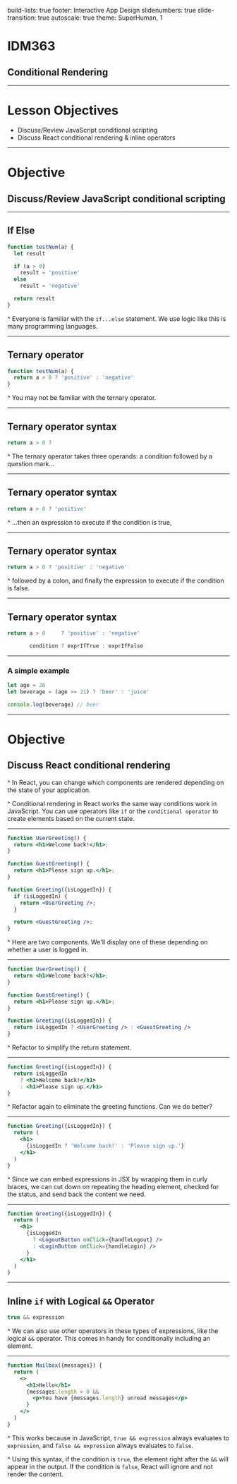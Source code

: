 build-lists: true
footer: Interactive App Design
slidenumbers: true
slide-transition: true
autoscale: true
theme: SuperHuman, 1

# IDM363

## Conditional Rendering

---

# Lesson Objectives

- Discuss/Review JavaScript conditional scripting
- Discuss React conditional rendering & inline operators

---

# Objective

## Discuss/Review JavaScript conditional scripting

---

## If Else

```javascript
function testNum(a) {
  let result

  if (a > 0)
    result = 'positive'
  else
    result = 'negative'

  return result
}
```

^ Everyone is familiar with the `if...else` statement. We use logic like this is many programming languages.

---

## Ternary operator

```javascript
function testNum(a) {
  return a > 0 ? 'positive' : 'negative'
}
```

^ You may not be familiar with the ternary operator.

---

## Ternary operator syntax

```javascript
return a > 0 ?
```

^ The ternary operator takes three operands: a condition followed by a question mark...

---

## Ternary operator syntax

```javascript
return a > 0 ? 'positive'
```

^ ...then an expression to execute if the condition is true,

---

## Ternary operator syntax

```javascript
return a > 0 ? 'positive' : 'negative'
```

^ followed by a colon, and finally the expression to execute if the condition is false.

---

## Ternary operator syntax

```javascript
return a > 0     ? 'positive' : 'negative'

       condition ? exprIfTrue : exprIfFalse
```

---

### A simple example

```javascript
let age = 26
let beverage = (age >= 21) ? 'beer' : 'juice'

console.log(beverage) // beer
```

---

# Objective

## Discuss React conditional rendering

^ In React, you can change which components are rendered depending on the state of your application.

^ Conditional rendering in React works the same way conditions work in JavaScript. You can use operators like `if` or the `conditional operator` to create elements based on the current state.

---

```jsx
function UserGreeting() {
  return <h1>Welcome back!</h1>;
}

function GuestGreeting() {
  return <h1>Please sign up.</h1>;
}

function Greeting({isLoggedIn}) {
  if (isLoggedIn) {
    return <UserGreeting />;
  }

  return <GuestGreeting />;
}
```

^ Here are two components. We'll display one of these depending on whether a user is logged in.

---

```jsx
function UserGreeting() {
  return <h1>Welcome back!</h1>;
}

function GuestGreeting() {
  return <h1>Please sign up.</h1>;
}

function Greeting({isLoggedIn}) {
  return isLoggedIn ? <UserGreeting /> : <GuestGreeting />
}
```

^ Refactor to simplify the return statement.

---

```jsx
function Greeting({isLoggedIn}) {
  return isLoggedIn
    ? <h1>Welcome back!</h1>
    : <h1>Please sign up.</h1>
}
```

^ Refactor again to eliminate the greeting functions. Can we do better?

---

```jsx
function Greeting({isLoggedIn}) {
  return (
    <h1>
      {isLoggedIn ? 'Welcome back!' : 'Please sign up.'}
    </h1>
  )
}
```

^ Since we can embed expressions in JSX by wrapping them in curly braces, we can cut down on repeating the heading element, checked for the status, and send back the content we need.

---

```jsx
function Greeting({isLoggedIn}) {
  return (
    <h1>
      {isLoggedIn
        ? <LogoutButton onClick={handleLogout} />
        : <LoginButton onClick={handleLogin} />
      }
    </h1>
  )
}
```

---

## Inline `if` with Logical `&&` Operator

```javascript
true && expression
```

^ We can also use other operators in these types of expressions, like the logical `&&` operator. This comes in handy for conditionally including an element.

---

```jsx
function Mailbox({messages}) {
  return (
    <>
      <h1>Hello</h1>
      {messages.length > 0 &&
        <p>You have {messages.length} unread messages</p>
      }
    </>
  )
}
```

^ This works because in JavaScript, `true && expression` always evaluates to `expression`, and `false && expression` always evaluates to `false`.

^ Using this syntax, if the condition is `true`, the element right after the `&&` will appear in the output. If the condition is `false`, React will ignore and not render the content.
